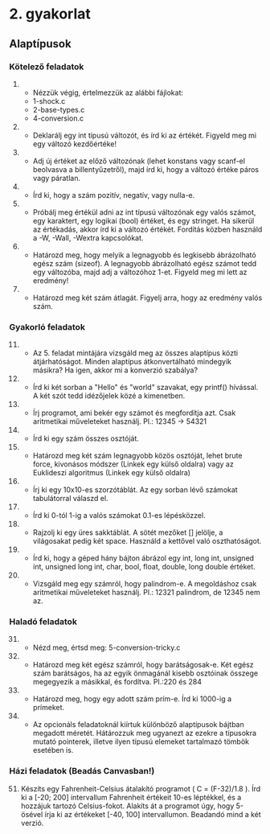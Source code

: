 # 2. gyakorlat

## Alaptípusok

### Kötelező feladatok

1. - Nézzük végig, értelmezzük az alábbi fájlokat:
    - 1-shock.c
    - 2-base-types.c
    - 4-conversion.c
2. - Deklarálj egy int típusú változót, és írd ki az értékét. Figyeld meg mi egy változó kezdőértéke!
3. - Adj új értéket az előző változónak (lehet konstans vagy scanf-el beolvasva a billentyűzetről), majd írd ki, hogy a változó értéke páros vagy páratlan.
4. - Írd ki, hogy a szám pozitív, negatív, vagy nulla-e.
5. - Próbálj meg értékül adni az int típusú változónak egy valós számot, egy karaktert, egy logikai (bool) értéket, és egy stringet. Ha sikerül az értékadás, akkor írd ki a változó értékét. Fordítás közben használd a -W, -Wall, -Wextra kapcsolókat.
6. - Határozd meg, hogy melyik a legnagyobb és legkisebb ábrázolható egész szám (sizeof). A legnagyobb ábrázolható egész számot tedd egy változóba, majd adj a változóhoz 1-et. Figyeld meg mi lett az eredmény!
7. - Határozd meg két szám átlagát. Figyelj arra, hogy az eredmény valós szám.

### Gyakorló feladatok

11. - Az 5. feladat mintájára vizsgáld meg az összes alaptípus közti átjárhatóságot. Minden alaptípus átkonvertálható mindegyik másikra? Ha igen, akkor mi a konverzió szabálya?
12. - Írd ki két sorban a "Hello" és "world" szavakat, egy printf() hívással. A két szót tedd idézőjelek közé a kimenetben.
13. - Írj programot, ami bekér egy számot és megfordítja azt. Csak aritmetikai műveleteket használj. Pl.: 12345 -> 54321
14. - Írd ki egy szám összes osztóját.
15. - Határozd meg két szám legnagyobb közös osztóját, lehet brute force, kivonásos módszer (Linkek egy külső oldalra) vagy az Euklideszi algoritmus (Linkek egy külső oldalra)
16. - Írj ki egy 10x10-es szorzótáblát. Az egy sorban lévő számokat tabulátorral válaszd el.
17. - Írd ki 0-tól 1-ig a valós számokat 0.1-es lépésközzel.
18. - Rajzolj ki egy üres sakktáblát. A sötét mezőket [] jelölje, a világosakat pedig két space. Használd a kettővel való oszthatóságot.
19. - Írd ki, hogy a géped hány bájton ábrázol egy int, long int, unsigned int, unsigned long int, char, bool, float, double, long double értéket.
20. - Vizsgáld meg egy számról, hogy palindrom-e. A megoldáshoz csak aritmetikai műveleteket használj. Pl.: 12321 palindrom, de 12345 nem az.


### Haladó feladatok

31. - Nézd meg, értsd meg: 5-conversion-tricky.c
32. - Határozd meg két egész számról, hogy barátságosak-e. Két egész szám barátságos, ha az egyik önmagánál kisebb osztóinak összege megegyezik a másikkal, és fordítva. Pl.:220 és 284
33. - Határozd meg, hogy egy adott szám prím-e. Írd ki 1000-ig a prímeket.
34. - Az opcionáls feladatoknál kiírtuk különböző alaptípusok bájtban megadott méretét. Hátározzuk meg ugyanezt az ezekre a típusokra mutató pointerek, illetve ilyen típusú elemeket tartalmazó tömbök esetében is.

### Házi feladatok (Beadás Canvasban!)
51. Készíts egy Fahrenheit-Celsius átalakító programot ( C = (F-32)/1.8 ). Írd ki a [-20; 200] intervallum Fahrenheit értékeit 10-es léptékkel, és a hozzájuk tartozó Celsius-fokot. Alakíts át a programot úgy, hogy 5-ösével írja ki az értékeket [-40, 100] intervallumon. Beadandó mind a két verzió.
